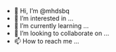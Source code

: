 - 👋 Hi, I’m @mhdsbq
- 👀 I’m interested in ...
- 🌱 I’m currently learning ...
- 💞️ I’m looking to collaborate on ...
- 📫 How to reach me ...

<!---
mhdsbq/mhdsbq is a ✨ special ✨ repository because its `README.md` (this file) appears on your GitHub profile.
You can click the Preview link to take a look at your changes.
--->
